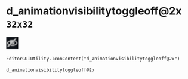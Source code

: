 # d_animationvisibilitytoggleoff@2x `32x32`
<img src="/img/d_animationvisibilitytoggleoff.png" width=32 height=32>

``` CSharp
EditorGUIUtility.IconContent("d_animationvisibilitytoggleoff@2x")
```
```
d_animationvisibilitytoggleoff@2x
```
